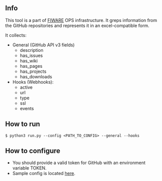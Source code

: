 ## Info
This tool is a part of [FIWARE](https://fiware.org) OPS infrastructure.
It greps information from the GitHub repositories and represents it in an excel-compatible form.

It collects:
+ General (GitHub API v3 fields)
    + description
    + has_issues
    + has_wiki
    + has_pages
    + has_projects
    + has_downloads
+ Hooks (Webhooks):
    + active
    + url
    + type
    + ssl
    + events

## How to run
```console
$ python3 run.py --config <PATH_TO_CONFIG> --general --hooks
```

## How to configure
+ You should provide a valid token for GitHub with an environment variable TOKEN.
+ Sample config is located [here](./config.example.json).
